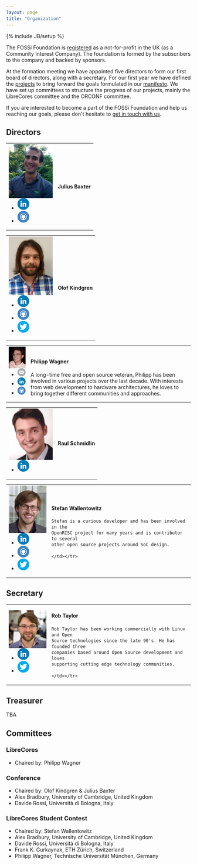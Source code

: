 ```yaml
---
layout: page
title: "Organization"
---
```

{% include JB/setup %}

The FOSSi Foundation is
[registered](https://beta.companieshouse.gov.uk/company/09848956) as a
not-for-profit in the UK (as a Community Interest Company). The
foundation is formed by the subscribers to the company and backed by
sponsors.

At the formation meeting we have appointed five directors to form our
first board of directors, along with a secretary. For our first year
we have defined the [projects](/projects.html) to bring forward the
goals formulated in our [manifesto](/manifesto.html). We have set up
committees to structure the progress of our projects, mainly the
LibreCores committee and the ORCONF committee.

If you are interested to become a part of the FOSSi Foundation and
help us reaching our goals, please don't hesitate to
[get in touch with us](/getinvolved.html).


## Directors

<table cellpadding="10">
	<tr><td><img src="/assets/people/JuliusBaxter.jpg" align="left" width="120px">
	<ul class="share-buttons">
	<li><a href="https://www.linkedin.com/in/julius-baxter-78840223"><img title="Visit my LinkedIn profile" src="/assets/flat_web_icon_set/color/LinkedIn.png"></a></li>
	<li><a href="https://github.com/juliusbaxter"><img title="Visit my GitHub account" src="/assets/flat_web_icon_set/color/Github.png"></a></li>
	</ul></td>
	<td><h4>Julius Baxter</h4></td></tr>
</table>

<table cellpadding="10">
	<tr><td><img src="/assets/people/OlofKindgren.jpg" align="left" width="120px">
	<ul class="share-buttons">
	<li><a href="https://www.linkedin.com/in/olofkindgren"><img title="Visit my LinkedIn profile" src="/assets/flat_web_icon_set/color/LinkedIn.png"></a></li>
	<li><a href="https://github.com/olofk/"><img title="Visit my GitHub account" src="/assets/flat_web_icon_set/color/Github.png"></a></li>
	<li><a href="https://twitter.com/OlofKindgren"><img title="Visit my Twitter account" src="/assets/flat_web_icon_set/color/Twitter.png"></a></li>
	</ul></td>
	<td><h4>Olof Kindgren</h4>
	</td></tr>
</table>

<table cellpadding="10">
	<tr><td><img src="/assets/people/PhilippWagner.jpg" align="left" width="120px">
	<ul class="share-buttons">
	<li><a href="mailto:mail@philipp-wagner.com"><img title="Send me an email" src="/assets/flat_web_icon_set/color/Email.png"/></a></li>
	<li><a href="https://www.linkedin.com/in/imphil"><img title="Visit my LinkedIn profile" src="/assets/flat_web_icon_set/color/LinkedIn.png"/></a></li>
	<li><a href="https://github.com/imphil"><img title="Visit my GitHub account" src="/assets/flat_web_icon_set/color/Github.png"/></a></li>
	</ul></td>
	<td>
	<h4>Philipp Wagner</h4>
	A long-time free and open source veteran, Philipp has been involved in various projects over the last decade. With interests from web development to hardware architectures, he loves to bring together different communities and approaches.
	</td></tr>
</table>

<table cellpadding="10">
	<tr><td><img src="/assets/people/RaulSchmidlin.jpg" align="left" width="120px">
	<ul class="share-buttons">
	<li><a href="https://www.linkedin.com/in/raul-schmidlin-5205367"><img title="Visit my LinkedIn profile" src="/assets/flat_web_icon_set/color/LinkedIn.png"></a></li>
	</ul></td>
	<td><h4>Raul Schmidlin</h4></td></tr>
</table>

<table cellpadding="10">
	<tr><td><img src="/assets/people/StefanWallentowitz.png" align="left" width="120px">
	<ul class="share-buttons">
	<li><a href="https://www.linkedin.com/in/wallento"><img title="Visit my LinkedIn profile" src="/assets/flat_web_icon_set/color/LinkedIn.png"></a></li>
	<li><a href="https://github.com/wallento/"><img title="Visit my GitHub account" src="/assets/flat_web_icon_set/color/Github.png"></a></li>
	<li><a href="https://twitter.com/wallento"><img title="Visit my Twitter account" src="/assets/flat_web_icon_set/color/Twitter.png"></a></li>
	</ul></td>
	<td><h4>Stefan Wallentowitz</h4>

	Stefan is a curious developer and has been involved in the
    OpenRISC project for many years and is contributor to several
    other open source projects around SoC design.

	</td></tr>
</table>

## Secretary

<table cellpadding="10">
	<tr><td><img src="/assets/people/RobTaylor.jpg" align="left" width="120px">
	<ul class="share-buttons">
	<li><a href="https://www.linkedin.com/in/robtaylor78"><img title="Visit my LinkedIn profile" src="/assets/flat_web_icon_set/color/LinkedIn.png"></a></li>
	<li><a href="https://twitter.com/robtaylor78"><img title="Visit my Twitter account" src="/assets/flat_web_icon_set/color/Twitter.png"></a></li>
	</ul></td>
	<td><h4>Rob Taylor</h4>

	Rob Taylor has been working commercially with Linux and Open
    Source technologies since the late 90's. He has founded three
    companies based around Open Source development and loves
    supporting cutting edge technology communities.

	</td></tr>
</table>

## Treasurer

TBA

## Committees

### LibreCores

* Chaired by: Philipp Wagner

### Conference

* Chaired by: Olof Kindgren & Julius Baxter
* Alex Bradbury, University of Cambridge, United Kingdom
* Davide Rossi, Università di Bologna, Italy

### LibreCores Student Contest

* Chaired by: Stefan Wallentowitz
* Alex Bradbury, University of Cambridge, United Kingdom
* Davide Rossi, Università di Bologna, Italy
* Frank K. Gurkaynak, ETH Zürich, Switzerland
* Philipp Wagner, Technische Universität München, Germany

